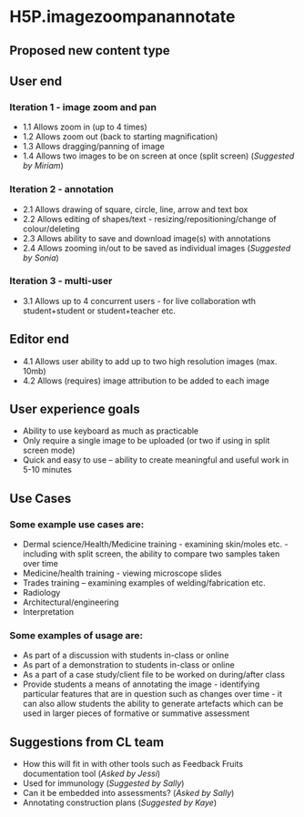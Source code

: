 # H5P.imagezoompanannotate

## Proposed new content type

## User end

### Iteration 1 - image zoom and pan
- 1.1 Allows zoom in (up to 4 times)
- 1.2 Allows zoom out (back to starting magnification)
- 1.3 Allows dragging/panning of image
- 1.4 Allows two images to be on screen at once (split screen) (_Suggested by Miriam_)

### Iteration 2 - annotation
- 2.1 Allows drawing of square, circle, line, arrow and text box
- 2.2 Allows editing of shapes/text - resizing/repositioning/change of colour/deleting
- 2.3 Allows ability to save and download image(s) with annotations
- 2.4 Allows zooming in/out to be saved as individual images (_Suggested by Sonia_)

### Iteration 3 - multi-user
- 3.1 Allows up to 4 concurrent users - for live collaboration wth student+student or student+teacher etc.

## Editor end
- 4.1 Allows user ability to add up to two high resolution images (max. 10mb)
- 4.2 Allows (requires) image attribution to be added to each image

## User experience goals
- Ability to use keyboard as much as practicable
- Only require a single image to be uploaded (or two if using in split screen mode)
- Quick and easy to use – ability to create meaningful and useful work in 5-10 minutes

## Use Cases
### Some example use cases are: 
- Dermal science/Health/Medicine training - examining skin/moles etc. - including with split screen, the ability to compare two samples taken over time 
- Medicine/health training - viewing microscope slides 
- Trades training – examining examples of welding/fabrication etc. 
- Radiology 
- Architectural/engineering  
- Interpretation

### Some examples of usage are: 
- As part of a discussion with students in-class or online 
- As part of a demonstration to students in-class or online 
- As a part of a case study/client file to be worked on during/after class 
- Provide students a means of annotating the image - identifying particular features that are in question such as changes over time - it can also allow students the ability to generate artefacts which can be used in larger pieces of formative or summative assessment 

## Suggestions from CL team
- How this will fit in with other tools such as Feedback Fruits documentation tool (_Asked by Jessi_)
- Used for immunology (_Suggested by Sally_)
- Can it be embedded into assessments? (_Asked by Sally_)
- Annotating construction plans (_Suggested by Kaye_)
